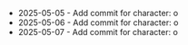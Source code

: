 - 2025-05-05 - Add commit for character: o
- 2025-05-06 - Add commit for character: o
- 2025-05-07 - Add commit for character: o
